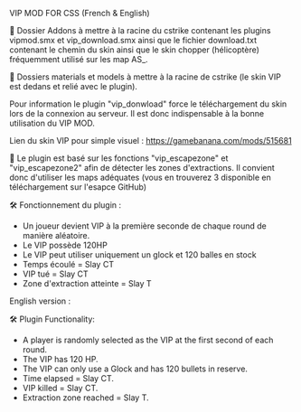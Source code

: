 VIP MOD FOR CSS (French & English)

📌 Dossier Addons à mettre à la racine du cstrike contenant les plugins vipmod.smx et vip_download.smx ainsi que le fichier download.txt contenant le chemin du skin ainsi que le skin chopper (hélicoptère) fréquemment utilisé sur les map AS_.

📌 Dossiers materials et models à mettre à la racine de cstrike (le skin VIP est dedans et relié avec le plugin).

Pour information le plugin "vip_donwload" force le téléchargement du skin lors de la connexion au serveur. 
Il est donc indispensable à la bonne utilisation du VIP MOD.

Lien du skin VIP pour simple visuel : https://gamebanana.com/mods/515681

📌 Le plugin est basé sur les fonctions "vip_escapezone" et "vip_escapezone2" afin de détecter les zones d'extractions. Il convient donc d'utiliser les maps adéquates (vous en trouverez 3 disponible en téléchargement sur l'esapce GitHub)

🛠️ Fonctionnement du plugin : 

- Un joueur devient VIP à la première seconde de chaque round de manière aléatoire.
- Le VIP possède 120HP
- Le VIP peut utiliser uniquement un glock et 120 balles en stock
- Temps écoulé = Slay CT
- VIP tué = Slay CT
- Zone d'extraction atteinte = Slay T

English version : 

🛠️ Plugin Functionality:

- A player is randomly selected as the VIP at the first second of each round.
- The VIP has 120 HP.
- The VIP can only use a Glock and has 120 bullets in reserve.
- Time elapsed = Slay CT.
- VIP killed = Slay CT.
- Extraction zone reached = Slay T.
